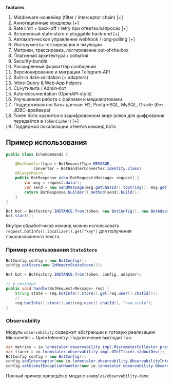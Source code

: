 **features**
1. Middleware-конвейер (filter / interceptor chain) [+]
2. Аннотационные хендлеры [+]
3. Rate limit + back-off / retry при ответах/запросах [+]
4. Встроенный state‑store с pluggable back‑end [+]
5. Автоматическое управление webhook / long‑polling [+]
6. Инструменты тестирования и эмуляции
7. Метрики, трассировка, логгирование out‑of‑the‑box
8. Плагинная архитектура / события
9. Security‑bundle
10. Расширенный форматтер сообщений
11. Версионирование и миграции Telegram‑API
12. Built‑in data‑validation (+ adaptors)
13. Inline‑Query & Web‑App helpers
14. CLI‑утилита / Admin‑бот
15. Auto‑documentation (OpenAPI‑style)
16. Улучшенная работа с файлами и медиапотоками
17. Поддерживаются базы данных: H2, PostgreSQL, MySQL, Oracle (без JDBC-драйвера)
18. Токен бота хранится в зашифрованном виде (ключ для шифрования передаётся в `TokenCipher`) [+]
19. Поддержка локализации ответов команд бота

## Пример использования

```java
public class EchoCommands {

    @BotHandler(type = BotRequestType.MESSAGE,
            converter = BotHandlerConverter.Identity.class)
    @AlwaysMatch
    public BotResponse echo(BotRequest<Message> request) {
        var msg = request.data();
        var send = new SendMessage(msg.getChatId().toString(), msg.getText());
        return BotResponse.builder().method(send).build();
    }
}

Bot bot = BotFactory.INSTANCE.from(token, new BotConfig(), new BotAdapterImpl(bot, converter, provider), "com.example.bot");
bot.start();
```

Внутри обработчиков команд можно использовать `request.botInfo().localizer().get("key")` для получения локализованного текста.

### Пример использования `StateStore`
```java
BotConfig config = new BotConfig();
config.setStore(new InMemoryStateStore());

Bot bot = BotFactory.INSTANCE.from(token, config, adapter);

// в хендлере
public void handle(BotRequest<Message> req) {
    String state = req.botInfo().store().get(req.user().chatId());
    // ...
    req.botInfo().store().set(req.user().chatId(), "new-state");
}
```

### Observability
Модуль `observability` содержит абстракции и готовую реализацию Micrometer + OpenTelemetry.
Подключение выглядит так:
```java
var metrics = io.lonmstaler.observability.impl.MicrometerCollector.prometheus(9180);
var tracer = io.lonmstaler.observability.impl.OTelTracer.stdoutDev();
BotConfig config = new BotConfig();
config.addInterceptor(new io.lonmstaler.observability.ObservabilityInterceptor(metrics, tracer));
config.setGlobalExceptionHandler(new io.lonmstaler.observability.ObservabilityExceptionHandler(null, metrics));
```
Полный пример приведён в модуле `examples/observability-demo`.

